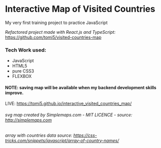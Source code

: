 # Interactive Map of Visited Countries

My very first training project to practice JavaScript

_Refactored project made with React.js and TypeScript:_ https://github.com/tomi5/visited-countries-map

### Tech Work used:
- JavaScript
- HTML5
- pure CSS3
- FLEXBOX

#### NOTE: saving map will be available when my backend development skills improve. 


LIVE: https://tomi5.github.io/interactive_visited_countries_map/

###### svg map created by Simplemaps.com - MIT LICENCE - source: http://simplemaps.com 
###### array with countries data source: https://css-tricks.com/snippets/javascript/array-of-country-names/
